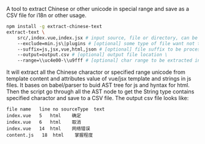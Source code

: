 A tool to extract Chinese or other unicode in special range and save as a CSV file for i18n or other usage.
```bash
npm install -g extract-chinese-text
extract-text \
    src/,index.vue,index.jsx # input source, file or directory, can be joined by ',' \
    --exclude=min.js\|plugins # [optional] some type of file want not to be processed \
    --suffix=js,jsx,vue,html,json # [optional] file suffix to be processed \
    --output=output.csv # [optional] output file location \
    --range=\\uc4e00-\\u9fff # [optional] char range to be extracted in
```
It will extract all the Chinese charactor or specified range unicode from template content and attributes value of vue/jsx template and strings in js files.
It bases on babel/parser to buid AST tree for js and hyntax for html. Then the script go through all the AST node to get the String type contains specified charactor and save to a CSV file.
The output csv file looks like:
```
file name   line no sourceType  text
index.vue   5   html    确定
index.vue   6   html    取消
index.vue   14  html    网络错误
content.js   18  html    掌握程度
```
